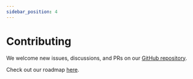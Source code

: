 ```yaml
---
sidebar_position: 4
---
```


# Contributing

We welcome new issues, discussions, and PRs on our [GitHub repository](https://github.com/ShortestPathLab/posthoc-app).

Check out our roadmap [here](https://github.com/orgs/path-visualiser/projects/2/views/2).
